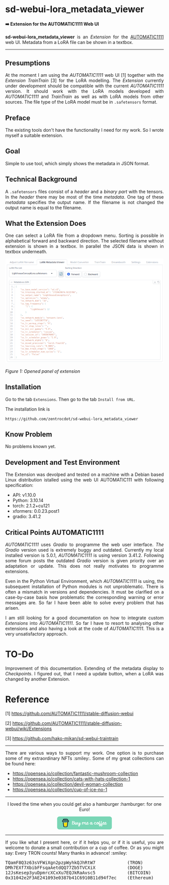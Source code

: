# sd-webui-lora_metadata_viewer
#### :arrow_right: Extension for the AUTOMATIC1111 Web UI

<p align="justify"><b>sd-webui-lora_metadata_viewer</b> is an <i>Extension</i> for the <a href="https://github.com/AUTOMATIC1111/stable-diffusion-webui">AUTOMATIC1111</a> web UI. Metadata from a LoRA file can be shown in a textbox.</p>

---

## Presumptions

<p align="justify">At the moment I am using the <i>AUTOMATIC1111</i> web UI [1] together with the <i>Extension</i> <i>TrainTrain</i> [3] for the LoRA modelling. The <i>Extension</i> currently under development should be compatible with the current <i>AUTOMATIC1111</i> version. It should work with the LoRA models developed with <i>AUTOMATIC1111</i> and <i>TrainTrain</i> as well as with LoRA models from other sources. The file type of the LoRA model must be in <code>.safetensors</code> format.</p>

## Preface

<p align="justify">The existing tools don't have the functionality I need for my work. So I wrote myself a suitable extension.</p>

## Goal

<p align="justify">Simple to use tool, which simply shows the metadata in JSON format.</p>

## Technical Background

<p align="justify">A <code>.safetensors</code> files consist of a <i>header</i> and a <i>binary part</i> with the tensors. In the <i>header</i> there may be most of the time <i>metadata</i>. One tag of these <i>metadata</i> specifies the output name. If the filename is not changed the output name is equal to the filename.</p>

## What the Extension Does

<p align="justify">One can select a LoRA file from a dropdown menu. Sorting is possible in alphabetical forward and backward direction. The selected filename without extension is shown in a textbox. In parallel the JSON data is shown in textbox underneath.</p>

<a target="_blank" href=""><img src="./images/lora_metadata_viewer_new.png" alt="button panel"></a>

<i>Figure 1: Opened panel of extension</i>

<p align="justify"></p>

## Installation

<p align="justify">Go to the tab <code>Extensions</code>. Then go to the tab <code>Install from URL</code>.</p> 
    
<p align="justify">The installation link is</p>

```
https://github.com/zentrocdot/sd-webui-lora_metadata_viewer
```

## Know Problem

<p align="justify">No problems known yet.</p>

## Development and Test Environment

<p align="justify">The Extension was devolped and tested on a machine with a Debian based Linux distribution istalled using the web UI AUTOMATIC111 with following specification:</p>

+ API: v1.10.0
+ Python: 3.10.14
+ torch: 2.1.2+cu121
+ xformers: 0.0.23.post1
+ gradio: 3.41.2

## Critical Points AUTOMATIC1111

<p align="justify"><i>AUTOMATIC1111</i> uses <i>Gradio</i> to programme the web user interface. <i>The Gradio</i> version used is extremely buggy and outdated. Currently my local installed version is 5.0.1, <i>AUTOMATIC1111</i> is using version 3.41.2. Following some forum posts the outdated <i>Gradio</i> version is given priority over an adaptation or update. This does not really motivates to programme extensions.</p>

<p align="justify">Even in the Python Virtual Environment, which <i>AUTOMATIC1111</i> is using, the subsequent installation of Python modules is not unproblematic. There is often a mismatch in versions and dependencies. It must be clarified on a case-by-case basis how problematic the corresponding warning or error messages are. So far I have been able to solve every problem that has arisen.</p>

<p align="justify">I am still looking for a good documentation on how to integrate custom <i>Extensions</i> into <i>AUTOMATIC1111</i>. So far I have to resort to analysing other extensions and also having a look at the code of <i>AUTOMATIC1111</i>. This is a very unsatisfactory approach.</p>

# TO-Do

<p align="justify">Improvement of this documentation. Extending of the metadata display to <i>Checkpoints</i>. I figured out, that I need a update button, when a LoRA was changed by another Extension.</p>

# Reference

[1] https://github.com/AUTOMATIC1111/stable-diffusion-webui

[2] https://github.com/AUTOMATIC1111/stable-diffusion-webui/wiki/Extensions

[3] https://github.com/hako-mikan/sd-webui-traintrain

<hr width="100%" size="2">

<p align="justify">There are various ways to support my work. One option is to purchase some of my extraordinary NFTs :smiley:. Some of my great collections can be found here:</p>

* https://opensea.io/collection/fantastic-mushroom-collection
* https://opensea.io/collection/cats-with-hats-collection-1
* https://opensea.io/collection/devil-woman-collection
* https://opensea.io/collection/cup-of-ice-no-1

<hr width="100%" size="2">

<p align="center">I loved the time when you could get also a hamburger :hamburger: for one Euro!</p>

<p align="center">
<a target="_blank" href="https://www.buymeacoffee.com/zentrocdot"><img src="\images\greeen-button.png" alt="Buy Me A Coffee" height="41" width="174"></a>
</p>
<hr width="100%" size="2">

<p align="justify">If you like what I present here, or if it helps you, or if it is useful, you are welcome to donate a small contribution or a cup of coffee. Or as you might say: Every TRON counts! Many thanks in advance! :smiley:</p>

<pre>TQamF8Q3z63sVFWiXgn2pzpWyhkQJhRtW7            (TRON)
DMh7EXf7XbibFFsqaAetdQQ77Zb5TVCXiX            (DOGE)
12JsKesep3yuDpmrcXCxXu7EQJkRaAvsc5            (BITCOIN)
0x31042e2F3AE241093e0387b41C6910B11d94f7ec    (Ethereum)</pre>

